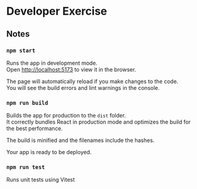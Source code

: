 # Developer Exercise

## Notes

### `npm start`

Runs the app in development mode.<br>
Open [http://localhost:5173](http://localhost:5173) to view it in the browser.

The page will automatically reload if you make changes to the code.<br>
You will see the build errors and lint warnings in the console.

### `npm run build`

Builds the app for production to the `dist` folder.<br>
It correctly bundles React in production mode and optimizes the build for the best performance.

The build is minified and the filenames include the hashes.<br>

Your app is ready to be deployed.

### `npm run test`

Runs unit tests using Vitest
